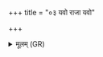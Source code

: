 +++
title = "०३ यवो राजा यवो"

+++
<details><summary>मूलम् (GR)</summary>

यवो राजा यवो भिषग्  
यवस्य महिमा महान् ।  
यवस्य मन्थं पपिवान्  
इन्द्रश् चकार वीर्यम् ॥
</details>